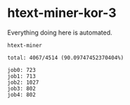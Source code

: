 # htext-miner-kor-3

Everything doing here is automated.

```
htext-miner

total: 4067/4514 (90.09747452370404%)

job0: 723
job1: 713
job2: 1027
job3: 802
job4: 802
```